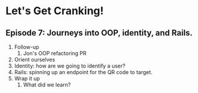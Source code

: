 # Let's Get Cranking!
## Episode 7: Journeys into OOP, identity, and Rails.

1. Follow-up
   1. Jon's OOP refactoring PR
2. Orient ourselves
3. Identity: how are we going to identify a user?
4. Rails: spinning up an endpoint for the QR code to target.
5. Wrap it up
   1. What did we learn?

